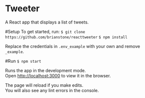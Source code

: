 # Tweeter

A React app that displays a list of tweets.

#Setup
To get started, run:
`$ git clone https://github.com/brianstone/reacttweeter`
`$ npm install`

Replace the credentials in `.env_example` with your own and remove `_example`.

#Run
`$ npm start`

Runs the app in the development mode.<br>
Open [http://localhost:3000](http://localhost:3000) to view it in the browser.

The page will reload if you make edits.<br>
You will also see any lint errors in the console.